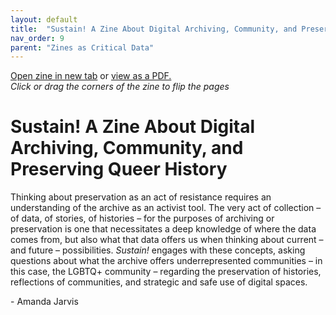 ```yaml
---
layout: default
title:  "Sustain! A Zine About Digital Archiving, Community, and Preserving Queer History"
nav_order: 9
parent: "Zines as Critical Data"
---
```


<div class="container">
<div class="flipbook" style="z-index: 7">
<div class="sheet" style="background-image:url(../assets/img/zines/sustain/page1.png); background-size: 100% 100%;"></div>
<div class="sheet" style="background-image:url(../assets/img/zines/sustain/page2.png); background-size: 100% 100%;"></div>
<div class="sheet" style="background-image:url(../assets/img/zines/sustain/page3.png); background-size: 100% 100%;"></div>
<div class="sheet" style="background-image:url(../assets/img/zines/sustain/page4.png); background-size: 100% 100%;"></div>
<div class="sheet" style="background-image:url(../assets/img/zines/sustain/page5.png); background-size: 100% 100%;"></div>
<div class="sheet" style="background-image:url(../assets/img/zines/sustain/page6.png); background-size: 100% 100%;"></div>
<div class="sheet" style="background-image:url(../assets/img/zines/sustain/page7.png); background-size: 100% 100%;"></div>
<div class="sheet" style="background-image:url(../assets/img/zines/sustain/page8.png); background-size: 100% 100%;"></div>
<div class="sheet" style="background-image:url(../assets/img/zines/sustain/page9.png); background-size: 100% 100%;"></div>
<div class="sheet" style="background-image:url(../assets/img/zines/sustain/page10.png); background-size: 100% 100%;"></div>
<div class="sheet" style="background-image:url(../assets/img/zines/sustain/page11.png); background-size: 100% 100%;"></div>
<div class="sheet" style="background-image:url(../assets/img/zines/sustain/page12.png); background-size: 100% 100%;"></div>
<div class="sheet" style="background-image:url(../assets/img/zines/sustain/page13.png); background-size: 100% 100%;"></div>
<div class="sheet" style="background-image:url(../assets/img/zines/sustain/page14.png); background-size: 100% 100%;"></div>
<div class="sheet" style="background-image:url(../assets/img/zines/sustain/page15.png); background-size: 100% 100%;"></div>
<div class="sheet" style="background-image:url(../assets/img/zines/sustain/page16.png); background-size: 100% 100%;"></div>
<div class="sheet" style="background-image:url(../assets/img/zines/sustain/page17.png); background-size: 100% 100%;"></div>
<div class="sheet" style="background-image:url(../assets/img/zines/sustain/page18.png); background-size: 100% 100%;"></div>
<div class="sheet" style="background-image:url(../assets/img/zines/sustain/page19.png); background-size: 100% 100%;"></div>
<div class="sheet" style="background-image:url(../assets/img/zines/sustain/page20.png); background-size: 100% 100%;"></div>
</div>
</div>

<a href="sustain-zine" target="_blank">Open zine in new tab</a> or <a href="../assets/docs/Sustain!.pdf" target="_blank">view as a PDF.</a>  
*Click or drag the corners of the zine to flip the pages*

# Sustain! A Zine About Digital Archiving, Community, and Preserving Queer History

Thinking about preservation as an act of resistance requires an understanding of the archive as an activist tool. The very act of collection – of data, of stories, of histories – for the purposes of archiving or preservation is one that necessitates a deep knowledge of where the data comes from, but also what that data offers us when thinking about current – and future – possibilities. *Sustain!* engages with these concepts, asking questions about what the archive offers underrepresented communities – in this case, the LGBTQ+ community – regarding the preservation of histories, reflections of communities, and strategic and safe use of digital spaces.  

\- Amanda Jarvis 















<script type="text/javascript" src="../turnjs4/extras/jquery.min.1.7.js"></script>
<script type="text/javascript" src="../turnjs4/extras/modernizr.2.5.3.min.js"></script>



<script type="text/javascript">

function loadApp() {
	$('.flipbook').turn({
			width: $('.container').width() ,
			height: $('.container').width()/2*1.43083573,
			elevation: 0,
			gradients: true,
			autoCenter: true
	});
}

yepnope({
	test : Modernizr.csstransforms,
	yep: ['../turnjs4/lib/turn.js'],
	nope: ['../turnjs4/lib/turn.html4.min.js'],
	both: ['../turnjs4/flipbook.css'],
	complete: loadApp
});

$( window ).on( "resize", function() {
  $('.flipbook').turn('size', $('.container').width(), $('.container').width()/2*1.43083573)
} );

</script>
